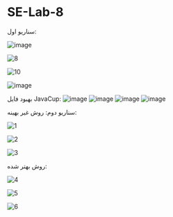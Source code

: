 # SE-Lab-8

سناریو اول:

![image](https://github.com/mtndaghyani/SE-Lab-8/assets/59438691/39605088-9c66-4226-868f-9df13c04da9c)


![8](https://github.com/mtndaghyani/SE-Lab-8/assets/63471751/84acd0da-c89b-43ae-a773-3eb7089c2001)

![10](https://github.com/mtndaghyani/SE-Lab-8/assets/63471751/cf44f003-a67f-4635-80c6-b58c3d51ef73)

![image](https://github.com/mtndaghyani/SE-Lab-8/assets/59438691/8e1e4db3-b284-49f1-a6fa-54b362b83542)


بهبود فایل JavaCup:
![image](https://github.com/mtndaghyani/SE-Lab-8/assets/59438691/c2556f91-8a3f-481e-a4dd-cbd6994beca9)
![image](https://github.com/mtndaghyani/SE-Lab-8/assets/59438691/cd1af8bc-a6fa-41cb-b93f-756f0aa03b49)
![image](https://github.com/mtndaghyani/SE-Lab-8/assets/59438691/2e4b3c08-637d-413b-a51b-6b801d469b43)
![image](https://github.com/mtndaghyani/SE-Lab-8/assets/59438691/ddaad4da-c2d7-418d-879b-4db0a91dbfe5)





سناریو دوم:
روش غیر بهینه:


![1](https://github.com/mtndaghyani/SE-Lab-8/assets/63471751/05f20cfa-58ac-4b43-a9d9-c0778021dc46)

![2](https://github.com/mtndaghyani/SE-Lab-8/assets/63471751/c8ccb20e-7d9e-4fe7-b21e-eecff2770620)

![3](https://github.com/mtndaghyani/SE-Lab-8/assets/63471751/2d0a3338-e82d-496c-b94f-9066eb22defa)

روش بهتر شده:

![4](https://github.com/mtndaghyani/SE-Lab-8/assets/63471751/512cdbdf-c20b-43dc-b49b-e843b4b7389b)

![5](https://github.com/mtndaghyani/SE-Lab-8/assets/63471751/edada909-d04c-41f4-868e-f5218ac414ce)

![6](https://github.com/mtndaghyani/SE-Lab-8/assets/63471751/a014bcd7-de2f-4683-b0fb-7f150ac56774)




